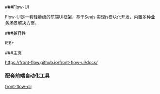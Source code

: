 ###Flow-UI

Flow-UI是一套轻量级的前端UI框架，基于Seajs 实现js模块化开发，内置多种业务场景解决方案。

###兼容性

IE8+

###主页

https://front-flow.github.io/front-flow-ui/docs/

### 配套前端自动化工具

[front-flow-cli](https://github.com/front-flow/front-flow-cli)
